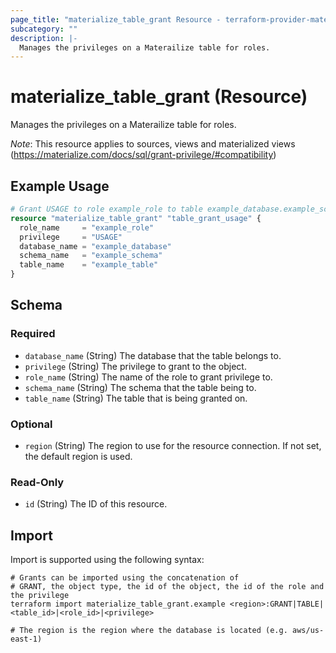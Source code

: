 ```yaml
---
page_title: "materialize_table_grant Resource - terraform-provider-materialize"
subcategory: ""
description: |-
  Manages the privileges on a Materailize table for roles.
---
```


# materialize_table_grant (Resource)

Manages the privileges on a Materailize table for roles.

*Note*: This resource applies to sources, views and materialized views (https://materialize.com/docs/sql/grant-privilege/#compatibility)

## Example Usage

```terraform
# Grant USAGE to role example_role to table example_database.example_schema.example_table
resource "materialize_table_grant" "table_grant_usage" {
  role_name     = "example_role"
  privilege     = "USAGE"
  database_name = "example_database"
  schema_name   = "example_schema"
  table_name    = "example_table"
}
```

<!-- schema generated by tfplugindocs -->
## Schema

### Required

- `database_name` (String) The database that the table belongs to.
- `privilege` (String) The privilege to grant to the object.
- `role_name` (String) The name of the role to grant privilege to.
- `schema_name` (String) The schema that the table being to.
- `table_name` (String) The table that is being granted on.

### Optional

- `region` (String) The region to use for the resource connection. If not set, the default region is used.

### Read-Only

- `id` (String) The ID of this resource.

## Import

Import is supported using the following syntax:

```shell
# Grants can be imported using the concatenation of
# GRANT, the object type, the id of the object, the id of the role and the privilege
terraform import materialize_table_grant.example <region>:GRANT|TABLE|<table_id>|<role_id>|<privilege>

# The region is the region where the database is located (e.g. aws/us-east-1)
```
